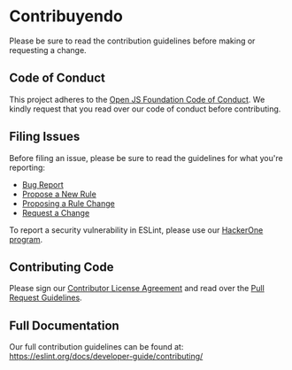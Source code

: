 # Contribuyendo

Please be sure to read the contribution guidelines before making or requesting a change.

## Code of Conduct

This project adheres to the [Open JS Foundation Code of Conduct](https://eslint.org/conduct). We kindly request that you read over our code of conduct before contributing.

## Filing Issues

Before filing an issue, please be sure to read the guidelines for what you're reporting:

* [Bug Report](https://eslint.org/docs/developer-guide/contributing/reporting-bugs)
* [Propose a New Rule](https://eslint.org/docs/developer-guide/contributing/new-rules)
* [Proposing a Rule Change](https://eslint.org/docs/developer-guide/contributing/rule-changes)
* [Request a Change](https://eslint.org/docs/developer-guide/contributing/changes)

To report a security vulnerability in ESLint, please use our [HackerOne program](https://hackerone.com/eslint).

## Contributing Code

Please sign our [Contributor License Agreement](https://cla.js.foundation/eslint/eslint) and read over the [Pull Request Guidelines](https://eslint.org/docs/developer-guide/contributing/pull-requests).

## Full Documentation

Our full contribution guidelines can be found at:
https://eslint.org/docs/developer-guide/contributing/
